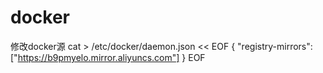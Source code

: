 # docker

修改docker源
cat > /etc/docker/daemon.json << EOF
{
  "registry-mirrors": ["https://b9pmyelo.mirror.aliyuncs.com"]
}
EOF

